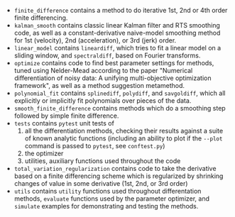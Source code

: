 - `finite_difference` contains a method to do iterative 1st, 2nd or 4th order finite differencing.
- `kalman_smooth` contains classic linear Kalman filter and RTS smoothing code, as well as a constant-derivative naive-model smoothing method for 1st (velocity), 2nd (acceleration), or 3rd (jerk) order.
- `linear_model` contains `lineardiff`, which tries to fit a linear model on a sliding window, and `spectraldiff`, based on Fourier transforms.
- `optimize` contains code to find best parameter settings for methods, tuned using Nelder-Mead according to the paper "Numerical differentiation of noisy data: A unifying multi-objective optimization framework", as well as a method suggestion metamethod.
- `polynomial_fit` contains `splinediff`, `polydiff`, and `savgoldiff`, which all explicitly or implicitly fit polynomials over pieces of the data.
- `smooth_finite_difference` contains methods which do a smoothing step followed by simple finite difference.
- `tests` contains `pytest` unit tests of
	1. all the differentiation methods, checking their results against a suite of known analytic functions (including an ability to plot if the `--plot` command is passed to `pytest`, see `conftest.py`)
	2. the optimizer
	3. utilities, auxiliary functions used throughout the code
- `total_variation_regularization` contains code to take the derivative based on a finite differencing scheme which is regularized by shrinking changes of value in some derivative (1st, 2nd, or 3rd order)
- `utils` contains `utility` functions used throughout differentation methods, `evaluate` functions used by the parameter optimizer, and `simulate` examples for demonstrating and testing the methods.
